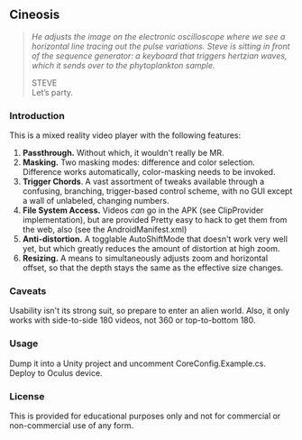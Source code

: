 ## Cineosis


> *He adjusts the image on the electronic oscilloscope where we see a
horizontal line tracing out the pulse variations. Steve is sitting in
front of the sequence generator: a keyboard that triggers hertzian
waves, which it sends over to the phytoplankton sample.*
>
> STEVE<br>
> Let’s party.


### Introduction

This is a mixed reality video player with the following features:


  1. __Passthrough.__ Without which, it wouldn't really be MR.
  2. __Masking.__ Two masking modes: difference and color selection. Difference works automatically, color-masking needs to be invoked.
  4. __Trigger Chords__. A vast assortment of tweaks available through a confusing, branching, trigger-based control scheme, with no GUI except a wall of unlabeled, changing numbers.
  5. __File System Access.__ Videos *can* go in the APK (see ClipProvider implementation), but are provided
  Pretty easy to hack to get them from the web, also (see the AndroidManifest.xml)
  6. __Anti-distortion.__ A togglable AutoShiftMode that doesn't work very well yet, but which greatly reduces the amount of distortion at high zoom.
  7. __Resizing.__ A means to simultaneously adjusts zoom and horizontal offset, so that the depth stays the same as the effective size changes.

### Caveats
Usability isn't its strong suit, so prepare to enter an alien world. Also, it only works with side-to-side 180 videos, not 360 or top-to-bottom 180.

### Usage
Dump it into a Unity project and uncomment CoreConfig.Example.cs. Deploy to Oculus device.

### License

This is provided for educational purposes only and not for commercial or non-commercial use of any form.